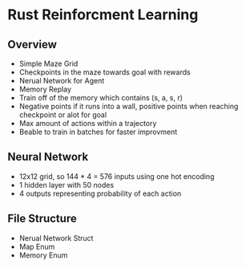 # Rust Reinforcment Learning

## Overview

- Simple Maze Grid
- Checkpoints in the maze towards goal with rewards
- Nerual Network for Agent
- Memory Replay
- Train off of the memory which contains (s, a, s, r)
- Negative points if it runs into a wall, positive points when reaching checkpoint or alot for goal
- Max amount of actions within a trajectory
- Beable to train in batches for faster improvment

## Neural Network

- 12x12 grid, so 144 * 4 = 576 inputs using one hot encoding
- 1 hidden layer with 50 nodes
- 4 outputs representing probability of each action

## File Structure

- Nerual Network Struct
- Map Enum
- Memory Enum